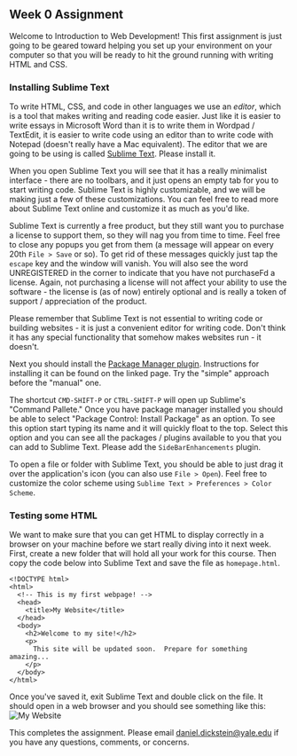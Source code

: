 ## Week 0 Assignment

Welcome to Introduction to Web Development!  This first assignment is just going to be geared toward helping you set up your environment on your computer so that you will be ready to hit the ground running with writing HTML and CSS.

### Installing Sublime Text

To write HTML, CSS, and code in other languages we use an *editor*, which is a tool that makes writing and reading code easier.  Just like it is easier to write essays in Microsoft Word than it is to write them in Wordpad / TextEdit, it is easier to write code using an editor than to write code with Notepad (doesn't really have a Mac equivalent).  The editor that we are going to be using is called [Sublime Text](http://www.sublimetext.com/3).  Please install it.

When you open Sublime Text you will see that it has a really minimalist interface - there are no toolbars, and it just opens an empty tab for you to start writing code.  Sublime Text is highly customizable, and we will be making just a few of these customizations.  You can feel free to read more about Sublime Text online and customize it as much as you'd like.

Sublime Text is currently a free product, but they still want you to purchase a license to support them, so they will nag you from time to time.  Feel free to close any popups you get from them (a message will appear on every 20th `File > Save` or so).  To get rid of these messages quickly just tap the `escape` key and the window will vanish.  You will also see the word UNREGISTERED in the corner to indicate that you have not purchaseFd a license.  Again, not purchasing a license will not affect your ability to use the software - the license is (as of now) entirely optional and is really a token of support / appreciation of the product.

Please remember that Sublime Text is not essential to writing code or building websites - it is just a convenient editor for writing code.  Don't think it has any special functionality that somehow makes websites run - it doesn't.

Next you should install the [Package Manager plugin](https://sublime.wbond.net/installation).  Instructions for installing it can be found on the linked page.  Try the "simple" approach before the "manual" one.

The shortcut `CMD-SHIFT-P` or `CTRL-SHIFT-P` will open up Sublime's "Command Pallete."  Once you have package manager installed you should be able to select "Package Control: Install Package" as an option.  To see this option start typing its name and it will quickly float to the top.  Select this option and you can see all the packages / plugins available to you that you can add to Sublime Text.  Please add the `SideBarEnhancements` plugin.

To open a file or folder with Sublime Text, you should be able to just drag it over the application's icon (you can also use `File > Open`).  Feel free to customize the color scheme using `Sublime Text > Preferences > Color Scheme`.

### Testing some HTML

We want to make sure that you can get HTML to display correctly in a browser on your machine before we start really diving into it next week.  First, create a new folder that will hold all your work for this course.  Then copy the code below into Sublime Text and save the file as `homepage.html`.
```
<!DOCTYPE html>
<html>
  <!-- This is my first webpage! -->
  <head>
    <title>My Website</title>
  </head>
  <body>
    <h2>Welcome to my site!</h2>
    <p>
      This site will be updated soon.  Prepare for something amazing...
    </p>
  </body>
</html>
```
Once you've saved it, exit Sublime Text and double click on the file.  It should open in a web browser and you should see something like this:
![My Website](http://cl.ly/image/23392X1I2S22/Image%202014-09-06%20at%206.13.18%20PM.png)

This completes the assignment.  Please email daniel.dickstein@yale.edu if you have any questions, comments, or concerns.
